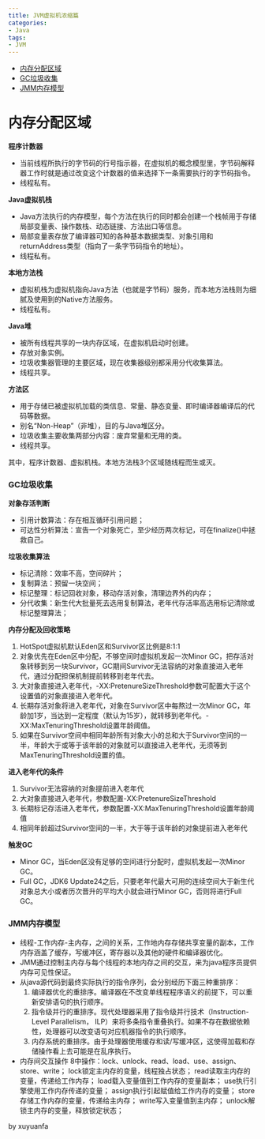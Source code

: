 ```yaml
---
title: JVM虚拟机浓缩篇
categories:
- Java
tags:
- JVM
---
```




- [内存分配区域](##1)
- [GC垃圾收集](##2)
- [JMM内存模型](##3)
<!--more-->



<span id="#1"></span>
# 内存分配区域
**程序计数器**
- 当前线程所执行的字节码的行号指示器，在虚拟机的概念模型里，字节码解释器工作时就是通过改变这个计数器的值来选择下一条需要执行的字节码指令。
- 线程私有。

**Java虚拟机栈**
- Java方法执行的内存模型，每个方法在执行的同时都会创建一个栈帧用于存储局部变量表、操作数栈、动态链接、方法出口等信息。
- 局部变量表存放了编译器可知的各种基本数据类型、对象引用和returnAddress类型（指向了一条字节码指令的地址）。
- 线程私有。

**本地方法栈**
- 虚拟机栈为虚拟机指向Java方法（也就是字节码）服务，而本地方法栈则为细腻及使用到的Native方法服务。
- 线程私有。

**Java堆**
- 被所有线程共享的一块内存区域，在虚拟机启动时创建。
- 存放对象实例。
- 垃圾收集器管理的主要区域，现在收集器级别都采用分代收集算法。
- 线程共享。

**方法区**
- 用于存储已被虚拟机加载的类信息、常量、静态变量、即时编译器编译后的代码等数据。
- 别名“Non-Heap”（非堆），目的与Java堆区分。
- 垃圾收集主要收集两部分内容：废弃常量和无用的类。
- 线程共享。

其中，程序计数器、虚拟机栈。本地方法栈3个区域随线程而生或灭。


<span id="#2"></span>
### GC垃圾收集
**对象存活判断**
- 引用计数算法：存在相互循环引用问题；
- 可达性分析算法：宣告一个对象死亡，至少经历两次标记，可在finalize()中拯救自己。

**垃圾收集算法**
- 标记清除：效率不高，空间碎片；
- 复制算法：预留一块空间；
- 标记整理：标记回收对象，移动存活对象，清理边界外的内存；
- 分代收集：新生代大批量死去选用复制算法，老年代存活率高选用标记清除或标记整理算法；

**内存分配及回收策略**
1. HotSpot虚拟机默认Eden区和Survivor区比例是8:1:1
2. 对象优先在Eden区中分配，不够空间时虚拟机发起一次Minor GC，把存活对象转移到另一块Survivor，GC期间Survivor无法容纳的对象直接进入老年代，通过分配担保机制提前转移到老年代去。
3. 大对象直接进入老年代，-XX:PretenureSizeThreshold参数可配置大于这个设置值的对象直接进入老年代。
4. 长期存活对象将进入老年代，对象在Survivor区中每熬过一次Minor GC，年龄加1岁，当达到一定程度（默认为15岁），就转移到老年代。-XX:MaxTenuringThreshold设置年龄阈值。
5. 如果在Survivor空间中相同年龄所有对象大小的总和大于Survivor空间的一半，年龄大于或等于该年龄的对象就可以直接进入老年代，无须等到MaxTenuringThreshold设置的值。

**进入老年代的条件**
1. Survivor无法容纳的对象提前进入老年代
2. 大对象直接进入老年代，参数配置-XX:PretenureSizeThreshold
3. 长期标记存活进入老年代，参数配置-XX:MaxTenuringThreshold设置年龄阈值
4. 相同年龄超过Survivor空间的一半，大于等于该年龄的对象提前进入老年代

**触发GC**
- Minor GC，当Eden区没有足够的空间进行分配时，虚拟机发起一次Minor GC。
- Full GC，JDK6 Update24之后，只要老年代最大可用的连续空间大于新生代对象总大小或者历次晋升的平均大小就会进行Minor GC，否则将进行Full GC。


<span id="#3"></span>
### JMM内存模型
- 线程-工作内存-主内存，之间的关系，工作地内存存储共享变量的副本，工作内存涵盖了缓存，写缓冲区，寄存器以及其他的硬件和编译器优化。
- JMM通过控制主内存与每个线程的本地内存之间的交互，来为java程序员提供内存可见性保证。
- 从java源代码到最终实际执行的指令序列，会分别经历下面三种重排序：
    1. 编译器优化的重排序。编译器在不改变单线程程序语义的前提下，可以重新安排语句的执行顺序。
    2. 指令级并行的重排序。现代处理器采用了指令级并行技术（Instruction-Level Parallelism， ILP）来将多条指令重叠执行。如果不存在数据依赖性，处理器可以改变语句对应机器指令的执行顺序。
    3. 内存系统的重排序。由于处理器使用缓存和读/写缓冲区，这使得加载和存储操作看上去可能是在乱序执行。
- 内存间交互操作
8中操作：lock、unlock、read、load、use、assign、store、write；
lock锁定主内存的变量，线程独占状态；
read读取主内存的变量，传递给工作内存；
load载入变量值到工作内存的变量副本；
use执行引擎使用工作内存传递的变量；
assign执行引起赋值给工作内存的变量；
store存储工作内存的变量，传递给主内存；
write写入变量值到主内存；
unlock解锁主内存的变量，释放锁定状态；

by xuyuanfa